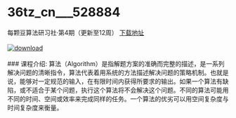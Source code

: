 # 36tz_cn___528884
每颗豆算法研习社·第4期（更新至12周）
[下载地址](http://www.36tz.cn/article/528884 "下载地址")
<br/></br>[![download](http://36tz.cn/muke_img/2019_11_11111-1-300x140.jpg "下载地址")](http://www.36tz.cn/article/528884 "下载地址")
<br/></br>### 课程介绍:
算法（Algorithm）是指解题方案的准确而完整的描述，是一系列解决问题的清晰指令，算法代表着用系统的方法描述解决问题的策略机制。也就是说，能够对一定规范的输入，在有限时间内获得所要求的输出。如果一个算法有缺陷，或不适合于某个问题，执行这个算法将不会解决这个问题。不同的算法可能用不同的时间、空间或效率来完成同样的任务。一个算法的优劣可以用空间复杂度与时间复杂度来衡量。


 
